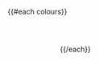 <style>
    .Swatch {
        width: 100px;
        height: 100px;
        display: inline-block;
    }
    .Swatch-title {
        padding: 10px;
        text-align: center;
        color: #fff;
        font-weight: bold;
        display: block;
    }
</style>

{{#each colours}}
<div class="Swatch" style="background-color: {{ this.value }};">
    <span class="Swatch-title">{{ this.name }}</span>
</div>
{{/each}}
